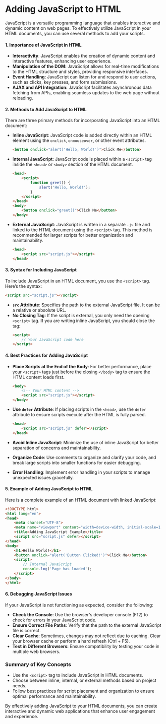 # Adding JavaScript to HTML

JavaScript is a versatile programming language that enables interactive and dynamic content on web pages. To effectively utilize JavaScript in your HTML documents, you can use several methods to add your scripts.

#### 1. Importance of JavaScript in HTML

- **Interactivity**: JavaScript enables the creation of dynamic content and interactive features, enhancing user experience.
- **Manipulation of the DOM**: JavaScript allows for real-time modifications to the HTML structure and styles, providing responsive interfaces.
- **Event Handling**: JavaScript can listen for and respond to user actions, such as clicks, key presses, and form submissions.
- **AJAX and API Integration**: JavaScript facilitates asynchronous data fetching from APIs, enabling seamless updates to the web page without reloading.

#### 2. Methods to Add JavaScript to HTML

There are three primary methods for incorporating JavaScript into an HTML document:

- **Inline JavaScript**: JavaScript code is added directly within an HTML element using the `onclick`, `onmouseover`, or other event attributes.
  ```html
  <button onclick="alert('Hello, World!')">Click Me</button>
  ```

- **Internal JavaScript**: JavaScript code is placed within a `<script>` tag inside the `<head>` or `<body>` section of the HTML document.
  ```html
  <head>
      <script>
          function greet() {
              alert('Hello, World!');
          }
      </script>
  </head>
  <body>
      <button onclick="greet()">Click Me</button>
  </body>
  ```

- **External JavaScript**: JavaScript is written in a separate `.js` file and linked to the HTML document using the `<script>` tag. This method is recommended for larger scripts for better organization and maintainability.
  ```html
  <head>
      <script src="script.js"></script>
  </head>
  ```

#### 3. Syntax for Including JavaScript

To include JavaScript in an HTML document, you use the `<script>` tag. Here’s the syntax:

```html
<script src="script.js"></script>
```

- **`src` Attribute**: Specifies the path to the external JavaScript file. It can be a relative or absolute URL.
- **No Closing Tag**: If the script is external, you only need the opening `<script>` tag. If you are writing inline JavaScript, you should close the tag:
  ```html
  <script>
      // Your JavaScript code here
  </script>
  ```

#### 4. Best Practices for Adding JavaScript

- **Place Scripts at the End of the Body**: For better performance, place your `<script>` tags just before the closing `</body>` tag to ensure the HTML content loads first.
  ```html
  <body>
      <!-- Your HTML content -->
      <script src="script.js"></script>
  </body>
  ```

- **Use `defer` Attribute**: If placing scripts in the `<head>`, use the `defer` attribute to ensure scripts execute after the HTML is fully parsed.
  ```html
  <head>
      <script src="script.js" defer></script>
  </head>
  ```

- **Avoid Inline JavaScript**: Minimize the use of inline JavaScript for better separation of concerns and maintainability.
- **Organize Code**: Use comments to organize and clarify your code, and break large scripts into smaller functions for easier debugging.
- **Error Handling**: Implement error handling in your scripts to manage unexpected issues gracefully.

#### 5. Example of Adding JavaScript to HTML

Here is a complete example of an HTML document with linked JavaScript:

```html
<!DOCTYPE html>
<html lang="en">
<head>
    <meta charset="UTF-8">
    <meta name="viewport" content="width=device-width, initial-scale=1.0">
    <title>Adding JavaScript Example</title>
    <script src="script.js" defer></script>
</head>
<body>
    <h1>Hello World!</h1>
    <button onclick="alert('Button Clicked!')">Click Me</button>
    <script>
        // Internal JavaScript
        console.log('Page has loaded');
    </script>
</body>
</html>
```

#### 6. Debugging JavaScript Issues

If your JavaScript is not functioning as expected, consider the following:

- **Check the Console**: Use the browser's developer console (F12) to check for errors in your JavaScript code.
- **Ensure Correct File Paths**: Verify that the path to the external JavaScript file is correct.
- **Clear Cache**: Sometimes, changes may not reflect due to caching. Clear your browser cache or perform a hard refresh (Ctrl + F5).
- **Test in Different Browsers**: Ensure compatibility by testing your code in multiple web browsers.

### Summary of Key Concepts

- Use the `<script>` tag to include JavaScript in HTML documents.
- Choose between inline, internal, or external methods based on project needs.
- Follow best practices for script placement and organization to ensure optimal performance and maintainability.

By effectively adding JavaScript to your HTML documents, you can create interactive and dynamic web applications that enhance user engagement and experience.